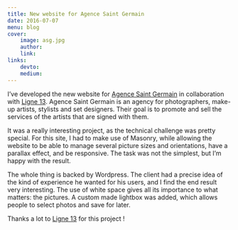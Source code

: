 ```yaml
---
title: New website for Agence Saint Germain
date: 2016-07-07
menu: blog
cover:
    image: asg.jpg
    author:
    link:
links:
    devto:
    medium:
---
```

I’ve developed the new website for [Agence Saint Germain](http://www.asgparis.com/) in collaboration with [Ligne 13](https://www.ligne13.com/). Agence Saint Germain is an agency for photographers, make-up artists, stylists and set designers. Their goal is to promote and sell the services of the artists that are signed with them.

It was a really interesting project, as the technical challenge was pretty special. For this site, I had to make use of Masonry, while allowing the website to be able to manage several picture sizes and orientations, have a parallax effect, and be responsive. The task was not the simplest, but I’m happy with the result.

The whole thing is backed by Wordpress. The client had a precise idea of the kind of experience he wanted for his users, and I find the end result very interesting. The use of white space gives all its importance to what matters: the pictures. A custom made lightbox was added, which allows people to select photos and save for later.

Thanks a lot to [Ligne 13](https://www.ligne13.com/) for this project !
